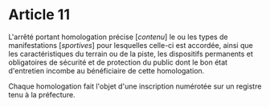 # Article 11

L'arrêté portant homologation précise [*contenu*] le ou les types de manifestations [*sportives*] pour lesquelles celle-ci est accordée, ainsi que les caractéristiques du terrain ou de la piste, les dispositifs permanents et obligatoires de sécurité et de protection du public dont le bon état d'entretien incombe au bénéficiaire de cette homologation.

Chaque homologation fait l'objet d'une inscription numérotée sur un registre tenu à la préfecture.
